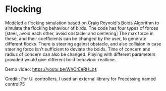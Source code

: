 # Flocking
Modeled a flocking simulation based on Craig Reynold's Boids Algorithm to simulate the flocking behaviour of birds.
The code has four types of forces [steer, avoid each other, avoid obstacle, and centering]
The max force in these, and their coefficients can be changed by the user, to generate different flocks.
There is steering against obstacle, and also collision in case steering force isn't sufficient to deviate the boids.
Time of concern and radius of concern can also be changed. 
Playing with different parameters provided would give different boid behaviour realtime.

Demo video: https://youtu.be/WhCrEeRHLqs

Credit : For UI controllers, I used an external library for Processing named controlP5

